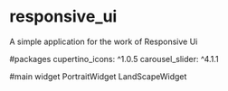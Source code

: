 # responsive_ui
A simple application for the work of Responsive Ui

#packages
  cupertino_icons: ^1.0.5
  carousel_slider: ^4.1.1
  
  #main widget
  PortraitWidget
  LandScapeWidget
